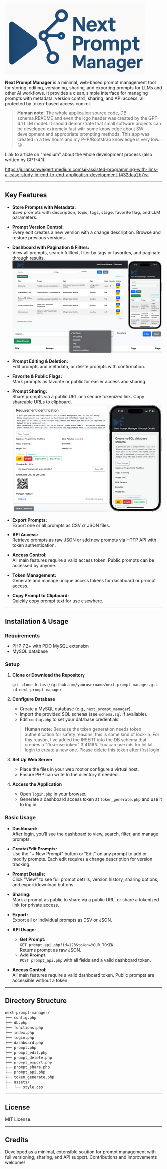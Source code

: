 ![Logo](media/Next_Prompt_Manager_Logo_small.png?raw=true "Title")

**Next Prompt Manager** is a minimal, web-based prompt management tool for storing, editing, versioning, sharing, and exporting prompts for LLMs and other AI workflows. It provides a clean, simple interface for managing prompts with metadata, version control, sharing, and API access, all protected by token-based access control.

> **Human note:**
> The whole application source code, DB schema,README and even the logo header was created by the GPT-4.1 LLM model. It should demonstrate that small software projects can be developed extremely fast with some knowledge about SW development and appropriate prompting methods. This app was created in a few hours and my PHP/Bootstrap knowledge is very low... 😉

Link to article on "medium" about the whole development process (also written by GPT-4.1):

https://julianschweigert.medium.com/ai-assisted-programming-with-llms-a-case-study-in-end-to-end-application-development-f432daa2b7ca

---

## Key Features

- **Store Prompts with Metadata:**  
  Save prompts with description, topic, tags, stage, favorite flag, and LLM parameters.

- **Prompt Version Control:**  
  Every edit creates a new version with a change description. Browse and restore previous versions.

- **Dashboard with Pagination & Filters:**  
  View all prompts, search fulltext, filter by tags or favorites, and paginate through results.
  <img src="media/Screenshots/Merged_dashboard.png">
  <img src="media/Screenshots/Filter_function.png">

- **Prompt Editing & Deletion:**  
  Edit prompts and metadata, or delete prompts with confirmation.

- **Favorite & Public Flags:**  
  Mark prompts as favorite or public for easier access and sharing.

- **Prompt Sharing:**  
  Share prompts via a public URL or a secure tokenized link. Copy shareable URLs to clipboard.
  <img src="media/Screenshots/Merged_prompt_display.png">

- **Export Prompts:**  
  Export one or all prompts as CSV or JSON files.

- **API Access:**  
  Retrieve prompts as raw JSON or add new prompts via HTTP API with token authentication.

- **Access Control:**  
  All main features require a valid access token. Public prompts can be accessed by anyone.

- **Token Management:**  
  Generate and manage unique access tokens for dashboard or prompt access.

- **Copy Prompt to Clipboard:**  
  Quickly copy prompt text for use elsewhere.

---

## Installation & Usage

### Requirements

- PHP 7.2+ with PDO MySQL extension
- MySQL database

### Setup

1. **Clone or Download the Repository**

   ```
   git clone https://github.com/yourusername/next-prompt-manager.git
   cd next-prompt-manager
   ```

2. **Configure Database**

   - Create a MySQL database (e.g., `next_prompt_manager`).
   - Import the provided SQL schema (see `schema.sql` if available).
   - Edit `config.php` to set your database credentials.
   > **Human note:** Because the token generation needs token authentication for safety reasons, this is some kind of lock-in. For this reason, I've added the INSERT into the DB schema that creates a "first-use token" 3141593. You can use this for initial login to create a new one. Please delete this token after first login!

3. **Set Up Web Server**

   - Place the files in your web root or configure a virtual host.
   - Ensure PHP can write to the directory if needed.

4. **Access the Application**

   - Open `login.php` in your browser.
   - Generate a dashboard access token at `token_generate.php` and use it to log in.

### Basic Usage

- **Dashboard:**  
  After login, you’ll see the dashboard to view, search, filter, and manage prompts.

- **Create/Edit Prompts:**  
  Use the "+ New Prompt" button or "Edit" on any prompt to add or modify prompts. Each edit requires a change description for version tracking.

- **Prompt Details:**  
  Click "View" to see full prompt details, version history, sharing options, and export/download buttons.

- **Sharing:**  
  Mark a prompt as public to share via a public URL, or share a tokenized link for private access.

- **Export:**  
  Export all or individual prompts as CSV or JSON.

- **API Usage:**  
  - **Get Prompt:**  
    `GET prompt_api.php?id=123&token=YOUR_TOKEN`  
    Returns prompt as raw JSON.
  - **Add Prompt:**  
    `POST prompt_api.php` with all fields and a valid dashboard token.

- **Access Control:**  
  All main features require a valid dashboard token. Public prompts are accessible without a token.

---

## Directory Structure

```
next-prompt-manager/
├── config.php
├── db.php
├── functions.php
├── index.php
├── login.php
├── dashboard.php
├── prompt.php
├── prompt_edit.php
├── prompt_delete.php
├── prompt_export.php
├── prompt_share.php
├── prompt_api.php
├── token_generate.php
├── assets/
│   └── style.css
```

---

## License

MIT License.

---

## Credits

Developed as a minimal, extensible solution for prompt management with full versioning, sharing, and API support. Contributions and improvements welcome!